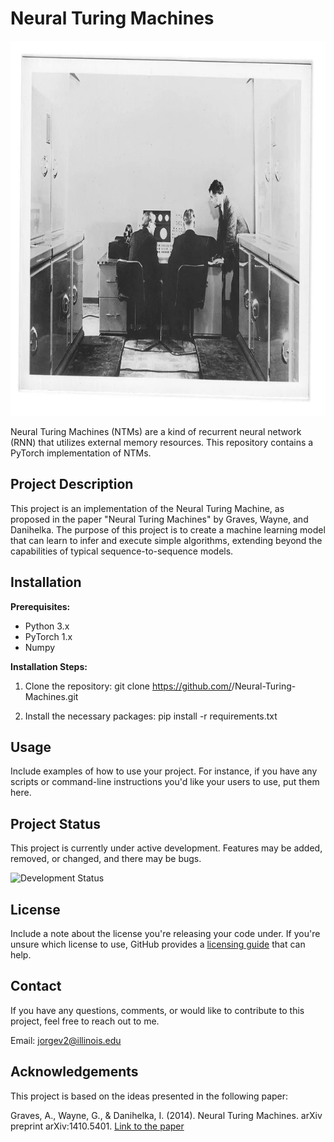 # Neural Turing Machines

<img src="Alan-Turing.png" alt="Logo" width="800" height="600">

Neural Turing Machines (NTMs) are a kind of recurrent neural network (RNN) that utilizes external memory resources. This repository contains a PyTorch implementation of NTMs.

## Project Description

This project is an implementation of the Neural Turing Machine, as proposed in the paper "Neural Turing Machines" by Graves, Wayne, and Danihelka. The purpose of this project is to create a machine learning model that can learn to infer and execute simple algorithms, extending beyond the capabilities of typical sequence-to-sequence models.

## Installation

**Prerequisites:**
- Python 3.x
- PyTorch 1.x
- Numpy

**Installation Steps:**
1. Clone the repository:
git clone https://github.com/<your-github-username>/Neural-Turing-Machines.git


2. Install the necessary packages:
pip install -r requirements.txt


## Usage

Include examples of how to use your project. For instance, if you have any scripts or command-line instructions you'd like your users to use, put them here.

## Project Status

This project is currently under active development. Features may be added, removed, or changed, and there may be bugs. 

![Development Status](https://img.shields.io/badge/status-under%20development-orange)


## License

Include a note about the license you're releasing your code under. If you're unsure which license to use, GitHub provides a [licensing guide](https://docs.github.com/en/github/creating-cloning-and-archiving-repositories/licensing-a-repository) that can help.

## Contact

If you have any questions, comments, or would like to contribute to this project, feel free to reach out to me. 

Email: [jorgev2@illinois.edu](mailto:jorgev2@illinois.edu)

## Acknowledgements

This project is based on the ideas presented in the following paper:

Graves, A., Wayne, G., & Danihelka, I. (2014). Neural Turing Machines. arXiv preprint arXiv:1410.5401. [Link to the paper](https://arxiv.org/abs/1410.5401)
